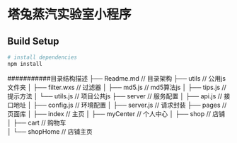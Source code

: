 # 塔兔蒸汽实验室小程序

## Build Setup

``` bash
# install dependencies
npm install
```
###########目录结构描述
├── Readme.md                   // 目录架构
├── utils                       // 公用js文件夹
│   ├── filter.wxs              // 过滤器
│   ├── md5.js                  // md5算法js
│   ├── tips.js                 // 提示方法
│   └── utils.js                // 项目公共js
├── server                      // 服务配置
│   ├── api.js                  // 接口地址
│   ├── config.js               // 环境配置
│   ├── server.js               // 请求封装
├── pages                       // 页面库
│   ├── index                   // 主页 
│   ├── myCenter                // 个人中心
│   ├── shop                    // 店铺
│       ├── cart                // 购物车  
│       └── shopHome            // 店铺主页
